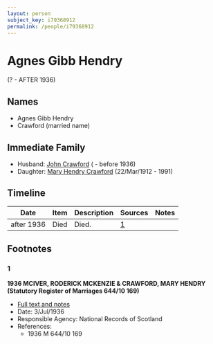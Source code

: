 ```yaml
---
layout: person
subject_key: i79368912
permalink: /people/i79368912
---
```


# Agnes Gibb Hendry
(? - AFTER 1936)

## Names

* Agnes Gibb Hendry
* Crawford (married name)

## Immediate Family

* Husband: [John Crawford](./@33792128@-john-crawford-b-d1936.md) ( - before 1936)
* Daughter: [Mary Hendry Crawford](./@465270@-mary-hendry-crawford-b1912-3-22-d1991.md) (22/Mar/1912 - 1991)

## Timeline

Date | Item | Description | Sources | Notes
---|---|---|---|---
after 1936 | Died | Died. | [1](#1) | 

## Footnotes

### 1

**1936 MCIVER, RODERICK MCKENZIE & CRAWFORD, MARY HENDRY (Statutory Register of Marriages 644/10 169)**

* [Full text and notes](../sources/@10691664@-1936-mciver,-roderick-mckenzie-&-crawford,-mary-hendry-statutory-register-of-marriages-644-10-169-.md)
* Date: 3/Jul/1936
* Responsible Agency: National Records of Scotland
* References: 
  * 1936 M 644/10 169


